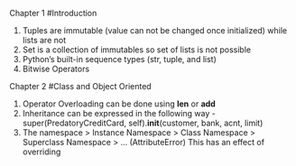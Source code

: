 
Chapter 1 #Introduction
1. Tuples are immutable (value can not be changed once initialized) while lists are not
2. Set is a collection of immutables so set of lists is not possible
3. Python’s built-in sequence types (str, tuple, and list) 
4. Bitwise Operators

Chapter 2 #Class and Object Oriented
1. Operator Overloading can be done using __len__ or __add__
2. Inheritance can be expressed in the following way - super(PredatoryCreditCard, self).__init__(customer, bank, acnt, limit)
3. The namespace > Instance Namespace > Class Namespace > Superclass Namespace > ... (AttributeError)
   This has an effect of overriding


